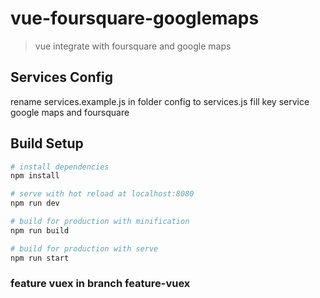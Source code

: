 # vue-foursquare-googlemaps

> vue integrate with foursquare and google maps

## Services Config
rename services.example.js in folder config to services.js
fill key service google maps and foursquare

## Build Setup
``` bash
# install dependencies
npm install

# serve with hot reload at localhost:8080
npm run dev

# build for production with minification
npm run build

# build for production with serve
npm run start
```

### feature vuex in branch feature-vuex
